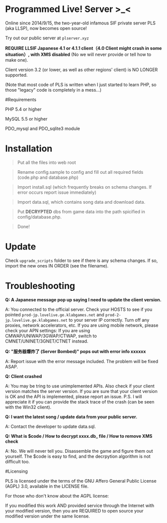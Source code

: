 # Programmed Live! Server >_<

Online since 2014/9/15, the two-year-old infamous SIF private server PLS (aka LLSP), now becomes open source!

Try out our public server at `plserver.xyz`

**REQUIRE LLSIF Japanese 4.1 or 4.1.1 client（4.0 Client might crash in some situation）, with XMS disabled** (No we will never provide or tell how to make one).

Client version 3.2 (or lower, as well as other regions' client) is NO LONGER supported.

(Note that most code of PLS is written when I just started to learn PHP, so those "legacy" code is completely in a mess...)

#Requirements

PHP 5.4 or higher

MySQL 5.5 or higher

PDO_mysql and PDO_sqlite3 module

# Installation
> Put all the files into web root

> Rename config.sample to config and fill out all required fields (code.php and database.php)

> Import install.sql (which frequently breaks on schema changes. If error occurs report issue immediately)

> Import data.sql, which contains song data and download data.

> Put **DECRYPTED** dbs from game data into the path spicified in config/database.php.

> Done!


# Update
Check `upgrade_scripts` folder to see if there is any schema changes. If so, import the new ones IN ORDER (see the filename).

# Troubleshooting
**Q: A Japanese message pop up saying I need to update the client version.**

A: You connected to the official server. Check your HOSTS to see if you pointed `prod-jp.lovelive.ge.klabgames.net` and `prod-2-jp.lovelive.ge.klabgames.net` to your server IP correctly. Turn off any proxies, network accelerators, etc. If you are using mobile network, please check your APN settings: If you are using CMWAP/UNIWAP/3GWAP/CTWAP, switch to CMNET/UNINET/3GNET/CTNET instead.

**Q: "服务器爆炸了 (Server Bombed)" pops out with error info xxxxxx**

A: Report issue with the error message included. The problem will be fixed ASAP.

**Q: Client crashed**

A: You may be tring to use unimplemented APIs. Also check if your client version matches the server version. If you are sure that your client version is OK and the API is implemented, please report an issue. P.S. I will appreciate it if you can provide the stack trace of the crash (can be seen with the Win32 client).

**Q: I want the latest song / update data from your public server.**

A: Contact the developer to update data.sql.

**Q: What is $code / How to decrypt xxxx.db_ file / How to remove XMS check**

A: No. We will never tell you. Disassemble the game and figure them out yourself. The $code is easy to find, and the decrpytion algorithm is not difficult too.

#Licensing

PLS is licensed under the terms of the GNU Affero General Public License (AGPL) 3.0, available in the LICENSE file.

For those who don't know about the AGPL license:

If you modified this work AND provided service through the Internet with your modified version, then you are REQUIRED to open source your modified version under the same license.
